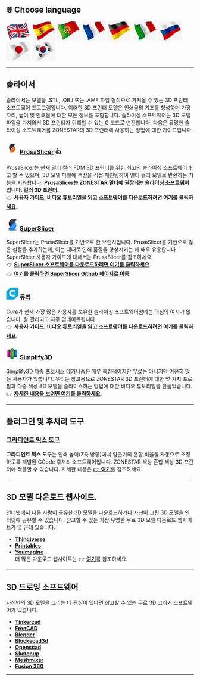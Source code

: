 
## <a id="choose-language">:globe_with_meridians: Choose language </a>
[![](./lanpic/EN.png)](https://github.com/ZONESTAR3D/Slicing-Guide/tree/master/readme.md)
[![](./lanpic/ES.png)](https://github.com/ZONESTAR3D/Slicing-Guide/tree/master/readme-es.md)
[![](./lanpic/PT.png)](https://github.com/ZONESTAR3D/Slicing-Guide/tree/master/readme-pt.md)
[![](./lanpic/FR.png)](https://github.com/ZONESTAR3D/Slicing-Guide/tree/master/readme-fr.md)
[![](./lanpic/DE.png)](https://github.com/ZONESTAR3D/Slicing-Guide/tree/master/readme-de.md)
[![](./lanpic/IT.png)](https://github.com/ZONESTAR3D/Slicing-Guide/tree/master/readme-it.md)
[![](./lanpic/RU.png)](https://github.com/ZONESTAR3D/Slicing-Guide/tree/master/readme-ru.md)
[![](./lanpic/JP.png)](https://github.com/ZONESTAR3D/Slicing-Guide/tree/master/readme-jp.md)
[![](./lanpic/KR.png)](https://github.com/ZONESTAR3D/Slicing-Guide/tree/master/readme-kr.md)
<!-- [![](./lanpic/SA.png)](https://github.com/ZONESTAR3D/Slicing-Guide/tree/master/readme-ar.md) -->

----
## 슬라이서
슬라이서는 모델을 .STL, .OBJ 또는 .AMF 파일 형식으로 가져올 수 있는 3D 프린터 소프트웨어 프로그램입니다. 이러한 3D 프린터 모델은 인쇄물의 기초를 형성하며 가장자리, 높이 및 인쇄물에 대한 모든 정보를 포함합니다. 슬라이싱 소프트웨어는 3D 모델 파일을 가져와서 3D 프린터가 이해할 수 있는 G 코드로 변환합니다.
다음은 유명한 슬라이싱 소프트웨어를 ZONESTAR의 3D 프린터에 사용하는 방법에 대한 가이드입니다.

### ![](PrusaSlicer.png) [PrusaSlicer](/PrusaSlicer/) :+1:
PrusaSlicer는 현재 멀티 컬러 FDM 3D 프린터를 위한 최고의 슬라이싱 소프트웨어라고 할 수 있으며, 3D 모델 파일에 색상을 직접 페인팅하여 멀티 컬러 모델로 변환하는 기능을 지원합니다. **PrusaSlicer는 ZONESTAR 멀티에 권장되는 슬라이싱 소프트웨어입니다. 컬러 3D 프린터.**   
:point_right: [**사용자 가이드, 비디오 튜토리얼을 읽고 소프트웨어를 다운로드하려면 여기를 클릭하세요**](./PrusaSlicer/).

### ![](superslicer.png) [SuperSlicer](https://github.com/supermerill/SuperSlicer/releases)
SuperSlicer는 PrusaSlicer를 기반으로 한 브랜치입니다. PrusaSlicer를 기반으로 많은 설정을 추가하는데, 이는 때때로 인쇄 품질을 향상시키는 데 매우 유용합니다. SuperSlicer 사용자 가이드에 대해서는 PrusaSlicer를 참조하세요.   
:point_right: [**SuperSlicer 소프트웨어를 다운로드하려면 여기를 클릭하세요**](https://github.com/supermerill/SuperSlicer/releases).    
:point_right: [**여기를 클릭하면 SuperSlicer Github 페이지로 이동**](https://github.com/supermerill/SuperSlicer).

### ![](cura.png) [큐라](/cura/)
Cura가 현재 가장 많은 사용자를 보유한 슬라이싱 소프트웨어임에는 의심의 여지가 없습니다. 잘 관리되고 자주 업데이트됩니다.   
:point_right: [**사용자 가이드, 비디오 튜토리얼을 읽고 소프트웨어를 다운로드하려면 여기를 클릭하세요**](./cura/).

### ![](Simplify3D.png) [Simplify3D](/Simplify3D/)
Simplify3D 다중 프로세스 메커니즘은 매우 특징적이지만 무료는 아니지만 여전히 많은 사용자가 있습니다.
우리는 참고용으로 ZONESTAR 3D 프린터에 대한 몇 가지 프로필과 다중 색상 3D 모델을 슬라이스하는 방법에 대한 비디오 튜토리얼을 만들었습니다.   
:point_right: [**자세한 내용을 보려면 여기를 클릭하세요**](./Simplify3D/).

----
## 플러그인 및 후처리 도구
### [그라디언트 믹스 도구](./Tools_Plugins/GradientMixTool/readme-kr.md)
**그라디언트 믹스 도구**는 인쇄 높이(Z축 방향)에서 압출기의 혼합 비율을 자동으로 조정하도록 개발된 GCode 후처리 소프트웨어입니다. ZONESTAR 색상 혼합 색상 3D 프린터에 적용할 수 있습니다. 자세한 내용은 [:point_right: **여기**](./Tools_Plugins/GradientMixTool/readme-kr.md)를 참조하세요.

-----
## 3D 모델 다운로드 웹사이트.
인터넷에서 다른 사람이 공유한 3D 모델을 다운로드하거나 자신이 그린 3D 모델을 인터넷에 공유할 수 있습니다. 참고할 수 있는 가장 유명한 무료 3D 모델 다운로드 웹사이트가 몇 군데 있습니다.
- **[Thingiverse](https://www.thingiverse.com/)**
- **[Printables](https://www.printables.com/)**
- **[Youmagine](https://www.youmagine.com/)**    
더 많은 다운로드 웹사이트는 :point_right: [**여기**][THINGIVERSE]를 참조하세요.

-----
## 3D 드로잉 소프트웨어
자신만의 3D 모델을 그리는 데 관심이 있다면 참고할 수 있는 무료 3D 그리기 소프트웨어가 있습니다.
- **[Tinkercad](https://www.tinkercad.com/)**
- **[FreeCAD](https://www.freecad.org/)**
- **[Blender](https://www.blender.org/)**
- **[Blockscad3d](https://www.blockscad3d.com/editor/)**
- **[Openscad](https://openscad.org/downloads.html)**
- **[Sketchup](https://www.sketchup.com/plans-and-pricing/sketchup-free)**
- **[Meshmixer](https://meshmixer.com/)**
- **[Fusion 360](https://www.autodesk.in/products/fusion-360/free-trial)**

-----
[THINGIVERSE]: https://all3dp.com/1/free-stl-files-3d-printer-models-3d-print-files-stl-download/